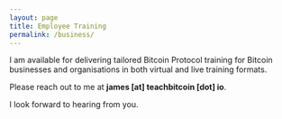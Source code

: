 ```yaml
---
layout: page
title: Employee Training
permalink: /business/
---
```

I am available for delivering tailored Bitcoin Protocol training for Bitcoin businesses and organisations in both virtual and live training formats.

Please reach out to me at **james [at] teachbitcoin [dot] io**.

I look forward to hearing from you.
